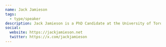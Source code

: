 ```yaml
---
name: Jack Jamieson
tags:
  - type/speaker
description: Jack Jamieson is a PhD Candidate at the University of Toronto’s Faculty of Information. His research is concerned with values, labour, and interoperability in emerging Web technologies.
social:
  website: https://jackjamieson.net
  twitter: https://x.com/jackjamieson
---
```

